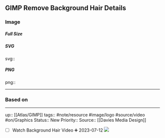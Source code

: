 ## GIMP Remove Background Hair Details

### Image

##### Full Size



##### SVG

svg:: 

##### PNG

png:: 

---
### Based on



---

up:: [[Atlas/GIMP]]
tags:: #note/resource #image/logo #source/video  #on/Graphics 
Status:: New
Priority:: 
Source:: [[Davies Media Design]]

- [ ] Watch Background Hair Video ➕ 2023-07-12
![](https://youtu.be/-BvRuW7wR2Y)